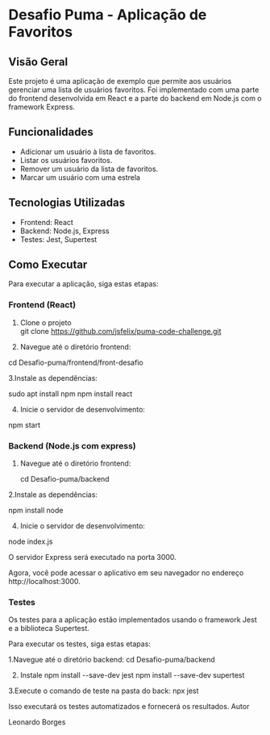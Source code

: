 # Desafio Puma - Aplicação de Favoritos

## Visão Geral

Este projeto é uma aplicação de exemplo que permite aos usuários gerenciar uma lista de usuários favoritos. Foi implementado com uma parte do frontend desenvolvida em React e a parte do backend em Node.js com o framework Express.

## Funcionalidades

- Adicionar um usuário à lista de favoritos.
- Listar os usuários favoritos.
- Remover um usuário da lista de favoritos.
- Marcar um usuário com uma estrela 

## Tecnologias Utilizadas

- Frontend: React
- Backend: Node.js, Express
- Testes: Jest, Supertest

## Como Executar

Para executar a aplicação, siga estas etapas:

### Frontend (React)

1. Clone o projeto  
git clone https://github.com/jsfelix/puma-code-challenge.git


2. Navegue até o diretório frontend:

cd Desafio-puma/frontend/front-desafio

3.Instale as dependências:

sudo apt install npm
npm install react

4. Inicie o servidor de desenvolvimento:

npm start


### Backend (Node.js com express)

1. Navegue até o diretório frontend:

   cd Desafio-puma/backend

2.Instale as dependências:

npm install node

4. Inicie o servidor de desenvolvimento:

node index.js

O servidor Express será executado na porta 3000.

Agora, você pode acessar o aplicativo em seu navegador no endereço http://localhost:3000.

### Testes

Os testes para a aplicação estão implementados usando o framework Jest e a biblioteca Supertest.

Para executar os testes, siga estas etapas:

1.Navegue até o diretório backend:
    cd Desafio-puma/backend

2. Instale
npm install --save-dev jest
npm install --save-dev supertest


3.Execute o comando de teste na pasta do back:
    npx jest

Isso executará os testes automatizados e fornecerá os resultados.
Autor

Leonardo Borges